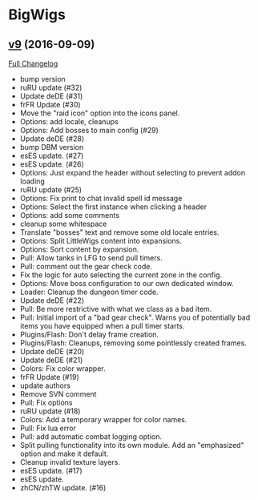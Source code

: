 # BigWigs

## [v9](https://github.com/BigWigsMods/BigWigs/tree/v9) (2016-09-09) [](#top)
[Full Changelog](https://github.com/BigWigsMods/BigWigs/compare/v8...v9)

-   bump version  
-   ruRU update (#32)  
-   Update deDE (#31)  
-   frFR Update (#30)  
-   Move the "raid icon" option into the icons panel.  
-   Options: add locale, cleanups  
-   Options: Add bosses to main config (#29)  
-   Update deDE (#28)  
-   bump DBM version  
-   esES update. (#27)  
-   esES update. (#26)  
-   Options: Just expand the header without selecting to prevent addon loading  
-   ruRU update (#25)  
-   Options: Fix print to chat invalid spell id message  
-   Options: Select the first instance when clicking a header  
-   Options: add some comments  
-   cleanup some whitespace  
-   Translate "bosses" text and remove some old locale entries.  
-   Options: Split LittleWigs content into expansions.  
-   Options: Sort content by expansion.  
-   Pull: Allow tanks in LFG to send pull timers.  
-   Pull: comment out the gear check code.  
-   Fix the logic for auto selecting the current zone in the config.  
-   Options: Move boss configuration to our own dedicated window.  
-   Loader: Cleanup the dungeon timer code.  
-   Update deDE (#22)  
-   Pull: Be more restrictive with what we class as a bad item.  
-   Pull: Initial import of a "bad gear check". Warns you of potentially bad items you have equipped when a pull timer starts.  
-   Plugins/Flash: Don't delay frame creation.  
-   Plugins/Flash: Cleanups, removing some pointlessly created frames.  
-   Update deDE (#20)  
-   Update deDE (#21)  
-   Colors: Fix color wrapper.  
-   frFR Update (#19)  
-   update authors  
-   Remove SVN comment  
-   Pull: Fix options  
-   ruRU update (#18)  
-   Colors: Add a temporary wrapper for color names.  
-   Pull: Fix lua error  
-   Pull: add automatic combat logging option.  
-   Split pulling functionality into its own module. Add an "emphasized" option and make it default.  
-   Cleanup invalid texture layers.  
-   esES update. (#17)  
-   esES update.  
-   zhCN/zhTW update. (#16)  
